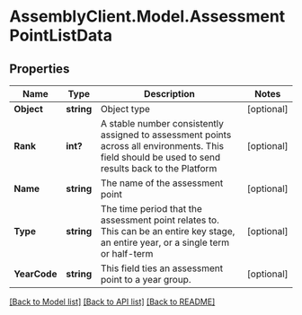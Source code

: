 # AssemblyClient.Model.AssessmentPointListData
## Properties

Name | Type | Description | Notes
------------ | ------------- | ------------- | -------------
**Object** | **string** | Object type | [optional] 
**Rank** | **int?** | A stable number consistently assigned to assessment points across all environments. This field should be used to send results back to the Platform | [optional] 
**Name** | **string** | The name of the assessment point | [optional] 
**Type** | **string** | The time period that the assessment point relates to. This can be an entire key stage, an entire year, or a single term or half-term | [optional] 
**YearCode** | **string** | This field ties an assessment point to a year group. | [optional] 

[[Back to Model list]](../README.md#documentation-for-models) [[Back to API list]](../README.md#documentation-for-api-endpoints) [[Back to README]](../README.md)

